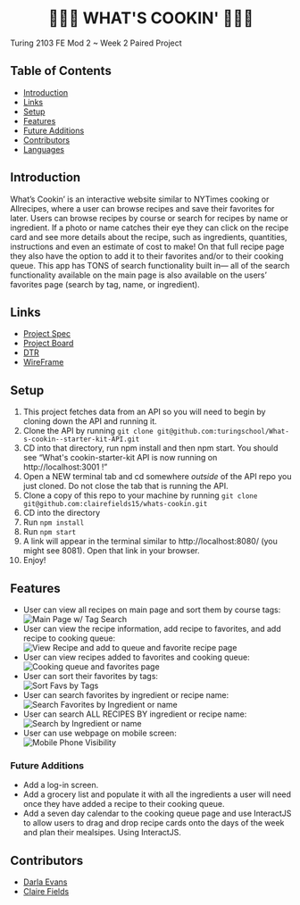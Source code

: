 <h1 align="center">🍳🧑‍🍳 WHAT'S COOKIN' 🧑‍🍳🍳</h1>

Turing 2103 FE Mod 2 ~ Week 2 Paired Project  
## Table of Contents
* [Introduction](#introduction)
* [Links](#Links)
* [Setup](#Setup)
* [Features](#Features )
* [Future Additions](#Future-Additions)
* [Contributors](#contributors)
* [Languages](#Languages)

## Introduction 
What’s Cookin’ is an interactive website similar to NYTimes cooking or Allrecipes, where a user can browse recipes and save their favorites for later. Users can browse recipes by course or search for recipes by name or ingredient. If a photo or name catches their eye they can click on the recipe card and see more details about the recipe, such as ingredients, quantities, instructions and even an estimate of cost to make! On that full recipe page they also have the option to add it to their favorites and/or to their cooking queue. This app has TONS of search functionality built in— all of the search functionality available on the main page is also available on the users’ favorites page (search by tag, name, or ingredient).   
## Links  
- [Project Spec](https://frontend.turing.edu/projects/whats-cookin.html)
- [Project Board](https://github.com/clairefields15/whats-cookin/projects)
- [DTR](https://gist.github.com/darlaevans2000/c36ea0a52b83dd920fe9aac3b1dc861b)
- [WireFrame](https://excalidraw.com/#room=ac2f2419814abdc84f15,BepFKlxAW6H_VwWhZDcOGg)
## Setup
1. This project fetches data from an API so you will need to begin by cloning down the API and running it.
2. Clone the API by running `git clone git@github.com:turingschool/What-s-cookin--starter-kit-API.git`
3. CD into that directory, run npm install and then npm start. You should see “What's cookin-starter-kit API is now running on http://localhost:3001 !”
4. Open a NEW terminal tab and cd somewhere *outside* of the API repo you just cloned. Do not close the tab that is running the API.
5. Clone a copy of this repo to your machine by running `git clone git@github.com:clairefields15/whats-cookin.git`
6. CD into the directory
7. Run `npm install`
8. Run `npm start`
9. A link will appear in the terminal similar to http://localhost:8080/ (you might see 8081). Open that link in your browser.
10. Enjoy!
## Features
* User can view all recipes on main page and sort them by course tags:  
![Main Page w/ Tag Search](https://media.giphy.com/media/fG1UYam9SSRYT0Mk6p/giphy.gif)  
* User can view the recipe information, add recipe to favorites, and add recipe to cooking queue:
![View Recipe and add to queue and favorite recipe page](https://media.giphy.com/media/bhDgBGM1dfe3nFepCK/giphy.gif)  
* User can view recipes added to favorites and cooking queue:  
![Cooking queue and favorites page](https://media.giphy.com/media/drtN7mmtb5i2E0dSYL/giphy.gif)   
* User can sort their favorites by tags:  
![Sort Favs by Tags](https://media.giphy.com/media/Ypm6gCmqlubhzDTqYl/giphy.gif)    
* User can search favorites by ingredient or recipe name:    
![Search Favorites by Ingredient or name](https://media.giphy.com/media/HdADTQb65drThJverd/giphy.gif)    
* User can search ALL RECIPES BY ingredient or recipe name:    
![Search by Ingredient or name](https://media.giphy.com/media/0JnyYbvA8qoBJN8pqN/giphy.gif)  
* User can use webpage on mobile screen:  
![Mobile Phone Visibility](https://media.giphy.com/media/6442O9nD2jbMKJBvuv/giphy.gif) 

### Future Additions
* Add a log-in screen.
* Add a grocery list and populate it with all the ingredients a user will need once they have added a recipe to their cooking queue.
* Add a seven day calendar to the cooking queue page and use InteractJS to allow users to drag and drop recipe cards onto the days of the week and plan their mealsipes. Using InteractJS.
## Contributors
- [Darla Evans](https://github.com/darlaevans2000)    
- [Claire Fields](https://github.com/clairefields15)  
